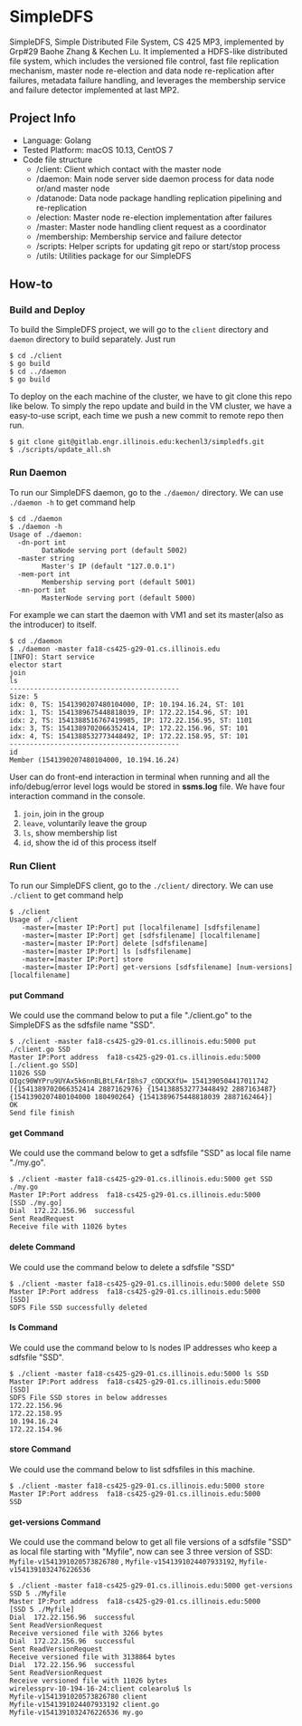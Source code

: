 # SimpleDFS

SimpleDFS, Simple Distributed File System, CS 425 MP3, implemented by Grp#29 Baohe Zhang & Kechen Lu. It implemented a HDFS-like distributed file system, which includes the versioned file control, fast file replication mechanism, master node re-election and data node re-replication after failures, metadata failure handling, and leverages the membership service and failure detector implemented at last MP2.

## Project Info

- Language: Golang
- Tested Platform: macOS 10.13, CentOS 7
- Code file structure
  - /client: Client which contact with the master node
  - /daemon: Main node server side daemon process for data node or/and master node
  - /datanode: Data node package handling replication pipelining and re-replication
  - /election: Master node re-election implementation after failures
  - /master: Master node handling client request as a coordinator 
  - /membership: Membership service and failure detector
  - /scripts: Helper scripts for updating git repo or start/stop process
  - /utils: Utilities package for our SimpleDFS

## How-to

### Build and Deploy

To build the SimpleDFS project, we will go to the `client` directory and `daemon` directory to build separately. Just run

```shell
$ cd ./client
$ go build
$ cd ../daemon
$ go build
```

To deploy on the each machine of the cluster, we have to git clone this repo like below. To simply the repo update and build in the VM cluster, we have a easy-to-use script, each time we push a new commit to remote repo then run.

```shell
$ git clone git@gitlab.engr.illinois.edu:kechenl3/simpledfs.git
$ ./scripts/update_all.sh
```

### Run Daemon

To run our SimpleDFS daemon, go to the `./daemon/` directory. We can use `./daemon -h` to get command help

```shell
$ cd ./daemon
$ ./daemon -h
Usage of ./daemon:
  -dn-port int
    	DataNode serving port (default 5002)
  -master string
    	Master's IP (default "127.0.0.1")
  -mem-port int
    	Membership serving port (default 5001)
  -mn-port int
    	MasterNode serving port (default 5000)

```

For example we can start the daemon with VM1 and set its master(also as the introducer) to itself.

```shell
$ cd ./daemon
$ ./daemon -master fa18-cs425-g29-01.cs.illinois.edu
[INFO]: Start service
elector start
join
ls
------------------------------------------
Size: 5
idx: 0, TS: 1541390207480104000, IP: 10.194.16.24, ST: 101
idx: 1, TS: 1541389675448818039, IP: 172.22.154.96, ST: 101
idx: 2, TS: 1541388516767419985, IP: 172.22.156.95, ST: 1101
idx: 3, TS: 1541389702066352414, IP: 172.22.156.96, ST: 101
idx: 4, TS: 1541388532773448492, IP: 172.22.158.95, ST: 101
------------------------------------------
id
Member (1541390207480104000, 10.194.16.24)
```

User can do front-end interaction in terminal when running and all the info/debug/error level logs would be stored in **ssms.log** file. We have four interaction command in the console. 

1. `join`,  join in the group
2. `leave`, voluntarily leave the group 
3. `ls`, show membership list 
4. `id`, show the id of this process itself

### Run Client

To run our SimpleDFS client, go to the `./client/` directory. We can use `./client` to get command help

```shell
$ ./client 
Usage of ./client
   -master=[master IP:Port] put [localfilename] [sdfsfilename]
   -master=[master IP:Port] get [sdfsfilename] [localfilename]
   -master=[master IP:Port] delete [sdfsfilename]
   -master=[master IP:Port] ls [sdfsfilename]
   -master=[master IP:Port] store
   -master=[master IP:Port] get-versions [sdfsfilename] [num-versions] [localfilename]
```

####  put Command

We could use the command below to put a file "./client.go" to the SimpleDFS as the sdfsfile name "SSD".

```shell
$ ./client -master fa18-cs425-g29-01.cs.illinois.edu:5000 put ./client.go SSD
Master IP:Port address  fa18-cs425-g29-01.cs.illinois.edu:5000
[./client.go SSD]
11026 SSD
OIgc90WYPru9UYAx5k6nnBLBtLFArI8hs7_cODCKXfU= 1541390504417011742 [{1541389702066352414 2887162976} {1541388532773448492 2887163487} {1541390207480104000 180490264} {1541389675448818039 2887162464}]
OK
Send file finish
```

#### get Command

We could use the command below to get a sdfsfile "SSD" as local file name "./my.go".

```shell
$ ./client -master fa18-cs425-g29-01.cs.illinois.edu:5000 get SSD ./my.go
Master IP:Port address  fa18-cs425-g29-01.cs.illinois.edu:5000
[SSD ./my.go]
Dial  172.22.156.96  successful
Sent ReadRequest
Receive file with 11026 bytes
```

#### delete Command

We could use the command below to delete a sdfsfile "SSD"

```shell
$ ./client -master fa18-cs425-g29-01.cs.illinois.edu:5000 delete SSD
Master IP:Port address  fa18-cs425-g29-01.cs.illinois.edu:5000
[SSD]
SDFS File SSD successfully deleted
```

#### ls Command

We could use the command below to ls nodes IP addresses who keep a sdfsfile "SSD".

```shell
$ ./client -master fa18-cs425-g29-01.cs.illinois.edu:5000 ls SSD 
Master IP:Port address  fa18-cs425-g29-01.cs.illinois.edu:5000
[SSD]
SDFS File SSD stores in below addresses
172.22.156.96
172.22.158.95
10.194.16.24
172.22.154.96
```

#### store Command

We could use the command below to list sdfsfiles in this machine.

```shell
$ ./client -master fa18-cs425-g29-01.cs.illinois.edu:5000 store
Master IP:Port address  fa18-cs425-g29-01.cs.illinois.edu:5000
SSD
```

#### get-versions Command

We could use the command below to get all file versions of a sdfsfile "SSD" as local file starting with "Myfile", now can see 3 three version of SSD: `Myfile-v1541391020573826780` , `Myfile-v1541391024407933192`, `Myfile-v1541391032476226536` 

```shell
$ ./client -master fa18-cs425-g29-01.cs.illinois.edu:5000 get-versions SSD 5 ./Myfile
Master IP:Port address  fa18-cs425-g29-01.cs.illinois.edu:5000
[SSD 5 ./Myfile]
Dial  172.22.156.96  successful
Sent ReadVersionRequest
Receive versioned file with 3266 bytes
Dial  172.22.156.96  successful
Sent ReadVersionRequest
Receive versioned file with 3138864 bytes
Dial  172.22.156.96  successful
Sent ReadVersionRequest
Receive versioned file with 11026 bytes
wirelessprv-10-194-16-24:client colearolu$ ls
Myfile-v1541391020573826780	client
Myfile-v1541391024407933192	client.go
Myfile-v1541391032476226536	my.go
```

